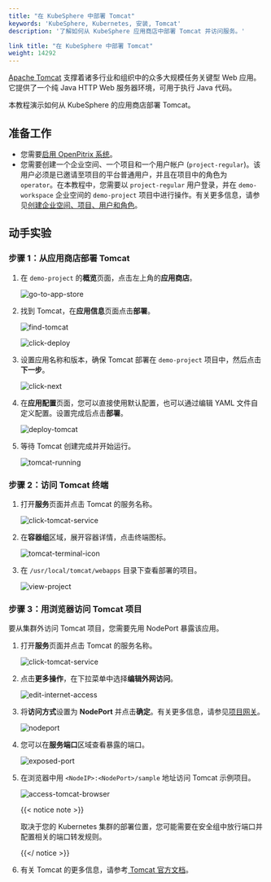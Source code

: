 ```yaml
---
title: "在 KubeSphere 中部署 Tomcat"
keywords: 'KubeSphere, Kubernetes, 安装, Tomcat'
description: '了解如何从 KubeSphere 应用商店中部署 Tomcat 并访问服务。'

link title: "在 KubeSphere 中部署 Tomcat"
weight: 14292
---
```

[Apache Tomcat](https://tomcat.apache.org/index.html) 支撑着诸多行业和组织中的众多大规模任务关键型 Web 应用。它提供了一个纯 Java HTTP Web 服务器环境，可用于执行 Java 代码。

本教程演示如何从 KubeSphere 的应用商店部署 Tomcat。

## 准备工作

- 您需要[启用 OpenPitrix 系统](../../../pluggable-components/app-store/)。
- 您需要创建一个企业空间、一个项目和一个用户帐户 (`project-regular`)。该用户必须是已邀请至项目的平台普通用户，并且在项目中的角色为 `operator`。在本教程中，您需要以 `project-regular` 用户登录，并在 `demo-workspace` 企业空间的 `demo-project` 项目中进行操作。有关更多信息，请参见[创建企业空间、项目、用户和角色](../../../quick-start/create-workspace-and-project/)。

## 动手实验

### 步骤 1：从应用商店部署 Tomcat

1. 在 `demo-project` 的**概览**页面，点击左上角的**应用商店**。

   ![go-to-app-store](/images/docs/zh-cn/appstore/built-in-apps/tomcat-app/tomcat-app01.png)

2. 找到 Tomcat，在**应用信息**页面点击**部署**。

   ![find-tomcat](/images/docs/zh-cn/appstore/built-in-apps/tomcat-app/find-tomcat.png)

   ![click-deploy](/images/docs/zh-cn/appstore/built-in-apps/tomcat-app/click-deploy.png)

3. 设置应用名称和版本，确保 Tomcat 部署在 `demo-project` 项目中，然后点击**下一步**。

   ![click-next](/images/docs/zh-cn/appstore/built-in-apps/tomcat-app/click-next.png)

4. 在**应用配置**页面，您可以直接使用默认配置，也可以通过编辑 YAML 文件自定义配置。设置完成后点击**部署**。

   ![deploy-tomcat](/images/docs/zh-cn/appstore/built-in-apps/tomcat-app/deploy-tomcat.png)

5. 等待 Tomcat 创建完成并开始运行。

   ![tomcat-running](/images/docs/zh-cn/appstore/built-in-apps/tomcat-app/tomcat-running.png)

### 步骤 2：访问 Tomcat 终端

1. 打开**服务**页面并点击 Tomcat 的服务名称。

   ![click-tomcat-service](/images/docs/zh-cn/appstore/built-in-apps/tomcat-app/click-tomcat-service.png)

2. 在**容器组**区域，展开容器详情，点击终端图标。

   ![tomcat-terminal-icon](/images/docs/zh-cn/appstore/built-in-apps/tomcat-app/tomcat-terminal-icon.png)

3. 在 `/usr/local/tomcat/webapps` 目录下查看部署的项目。

   ![view-project](/images/docs/zh-cn/appstore/built-in-apps/tomcat-app/view-project.png)

### 步骤 3：用浏览器访问 Tomcat 项目

要从集群外访问 Tomcat 项目，您需要先用 NodePort 暴露该应用。

1. 打开**服务**页面并点击 Tomcat 的服务名称。

   ![click-tomcat-service](/images/docs/zh-cn/appstore/built-in-apps/tomcat-app/click-tomcat-service.png)

2. 点击**更多操作**，在下拉菜单中选择**编辑外网访问**。

   ![edit-internet-access](/images/docs/zh-cn/appstore/built-in-apps/tomcat-app/edit-internet-access.png)

3. 将**访问方式**设置为 **NodePort** 并点击**确定**。有关更多信息，请参见[项目网关](../../../project-administration/project-gateway/)。

   ![nodeport](/images/docs/zh-cn/appstore/built-in-apps/tomcat-app/nodeport.png)

4. 您可以在**服务端口**区域查看暴露的端口。

   ![exposed-port](/images/docs/zh-cn/appstore/built-in-apps/tomcat-app/exposed-port.png)

5. 在浏览器中用 `<NodeIP>:<NodePort>/sample` 地址访问 Tomcat 示例项目。

   ![access-tomcat-browser](/images/docs/zh-cn/appstore/built-in-apps/tomcat-app/access-tomcat-browser.png)

   {{< notice note >}}

   取决于您的 Kubernetes 集群的部署位置，您可能需要在安全组中放行端口并配置相关的端口转发规则。

   {{</ notice >}} 

6. 有关 Tomcat 的更多信息，请参考[ Tomcat 官方文档](https://tomcat.apache.org/index.html)。

